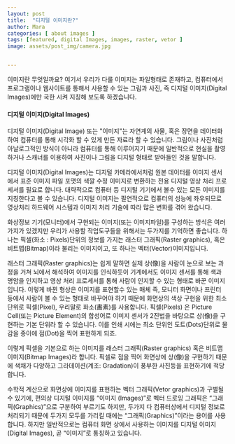 ```yaml
---
layout: post
title:  "디지털 이미지란?"
author: Mara
categories: [ about images ]
tags: [featured, digital Images, images, raster, vetor ]
image: assets/post_img/camera.jpg


---
```

이미지란 무엇일까요? 여기서 우리가 다룰 이미지는 파일형태로 존재하고, 컴퓨터에서 프로그램이나 웹사이트를 통해서 사용할 수 있는 그림과 사진, 즉 디지털 이미지(Digital Images)에만 국한 시켜 지칭해 보도록 하겠습니다.

#### 디지털 이미지(Digital Images)
디지털 이미지(Digital Image) 또는 "이미지"는 자연계의 사물, 혹은 장면을 데이터화 하여 컴퓨터를 통해 시각화 할 수 있게 만든 자료라 할 수 있습니다. 그림이나 사진처럼 아날로그적인 방식이 아니라 컴퓨터를 통해 이루어지기 때문에 일반적으로 현실을 촬영하거나 스캐너를 이용하여 사진이나 그림을 디지털 형태로 받아들인 것을 말합니다.

디지털 이미지(Digital Images)는 디지털 카메라에서처럼 원본 데이터를 이미지 센서에서 표준 이미지 파일 포맷의 색깔 수정 이미지로 변환하는 전용 디지털 영상 처리 프로세서를 필요로 합니다. 대략적으로 컴퓨터 등 디지털 기기에서 볼수 있는 모든 이미지를 지칭한다고 볼 수 있습니다. 디지털 이미지는 필연적으로 컴퓨터의 성능에 좌우되므로 영상처리 하드웨어 시스템과 이미지 처리 기술에 따라 많은 변화를 겪어 왔습니다.

화상정보 기기(모니터)에서 구현되는 이미지(또는 이미지파일)를 구성하는 방식은 여러가지가 있겠지만 우리가 사용할 작업도구들을 위해서는 두가지를 기억하면 좋습니다. 하나는 픽셀(화소 : Pixels)단위의 정보를 가지는 래스터 그래픽(Raster graphics), 혹은 비트맵(Bitmap)이라 불리는 이미지이고, 또 하나는 벡터(Vector)이미지입니다.

래스터 그래픽(Raster graphics)는 쉽게 말하면 실제 상(像)을 사람이 눈으로 보는 과정을 거쳐 뇌에서 해석하여 이미지를 인식하듯이 기계에서도 이미지 센서를 통해 색과 명암을 인지하고 영상 처리 프로세서를 통해 사람이 인지할 수 있는 형태로 바꾼 이미지입니다. 이렇게 바뀐 형상은 이미지를 표현할수 있는 매체 즉, 모니터 화면이나 프린터 등에서 사람이 볼 수 있는 형태로 바꾸어야 하기 때문에 화면상의 색상 구현을 위한 최소 단위로 픽셀(Pixel), 우리말로 화소(畵素)를 사용합니다. 픽셀(Pixels) 은 Picture Cell(또는 Picture Element)의 합성어로 이미지 센서가 2진법을 바탕으로 상(像)을 구현하는 기본 단위라 할 수 있습니다.  이를 인쇄 시에는 최소 단위인 도트(Dots)단위로 물감을 종이에 점(Dot)을 찍어 표현하게 되죠.

이렇게 픽셀을 기본으로 하는 이미지를 래스터 그래픽(Raster graphics) 혹은 비트맵 이미지(Bitmap Images)라 합니다. 픽셀로 점을 찍어 화면상에 상(像)을 구현하기 때문에 색채가 다양하고 그라데이션(계조: Gradation)이 풍부한 사진등을 표현하기에 적당합니다.

수학적 계산으로 화면상에 이미지를 표현하는 벡터 그래픽(Vetor graphics)과 구별될 수 있기에, 편의상 디지털 이미지를 “이미지 (Images)”로 벡터 드로잉 그래픽은 “그래픽(Graphics)”으로 구분하여 부르기도 하지만, 두가지 다 컴퓨터상에서 디지털 정보로 처리되기 때문에 두가지 모두를 가리킬 때에는 “그래픽(Graphics)”이라는 용어를 사용합니다.
하지만 일반적으로는 컴퓨터 화면 상에서 사용하는 이미지를 디지털 이미지(Digital Images), 곧 “이미지”로 통칭하고 있습니다.
